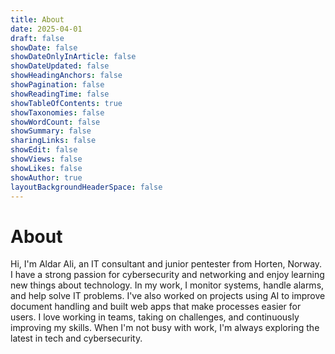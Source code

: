 ```yaml
---
title: About
date: 2025-04-01
draft: false
showDate: false
showDateOnlyInArticle: false
showDateUpdated: false
showHeadingAnchors: false
showPagination: false
showReadingTime: false
showTableOfContents: true
showTaxonomies: false
showWordCount: false
showSummary: false
sharingLinks: false
showEdit: false
showViews: false
showLikes: false
showAuthor: true
layoutBackgroundHeaderSpace: false
---
```


# About
Hi, I'm Aldar Ali, an IT consultant and junior pentester from Horten, Norway. I have a strong passion for cybersecurity and networking and enjoy learning new things about technology. In my work, I monitor systems, handle alarms, and help solve IT problems. I've also worked on projects using AI to improve document handling and built web apps that make processes easier for users. I love working in teams, taking on challenges, and continuously improving my skills. When I'm not busy with work, I'm always exploring the latest in tech and cybersecurity.

